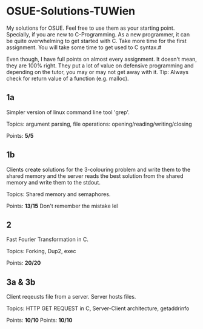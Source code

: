 # OSUE-Solutions-TUWien
My solutions for OSUE. Feel free to use them as your starting point. Specially, if you are new to C-Programming. As a new programmer, it can be quite overwhelming to get started with C. Take more time for the first assignment. You will take some time to get used to C syntax.#

Even though, I have full points on almost every assignment. It doesn't mean, they are 100% right. They put a lot of value on defensive programming and depending on the tutor, you may or may not get away with it. Tip: Always check for return value of a function (e.g. malloc).


## 1a
Simpler version of linux command line tool 'grep'.

Topics: argument parsing, file operations: opening/reading/writing/closing

Points: **5/5**

## 1b
Clients create solutions for the 3-colouring problem and write them to the shared memory and the server reads the best solution from the shared memory and write them to the stdout.

Topics: Shared memory and semaphores.

Points: **13/15** 
Don't remember the mistake lel

## 2
Fast Fourier Transformation in C.

Topics: Forking, Dup2, exec

Points: **20/20**

## 3a & 3b
Client reqeusts file from a server. 
Server hosts files. 

Topics: HTTP GET REQUEST in C, Server-Client architecture, getaddrinfo

Points: **10/10** 
Points: **10/10**
